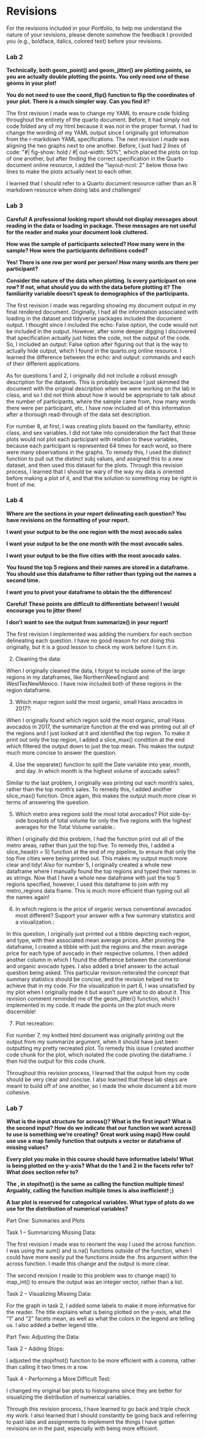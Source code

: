 
# Revisions 
For the revisions included in your Portfolio, to help me understand the nature
of your revisions, please denote somehow the feedback I provided you (e.g.,
boldface, italics, colored text) before your revisions.

### Lab 2
**Technically, both geom_point() and geom_jitter() are plotting points, so you are actually double plotting the points. You only need one of these geoms in your plot!**

**You do not need to use the coord_flip() function to flip the coordinates of your plot. There is a much simpler way. Can you find it?**

The first revision I made was to change my YAML to ensure code folding throughout the entirety of the quarto document. Before, it had simply not code folded any of my html because it was not in the proper format. I had to change the wording of my YAML output since I originally got information from the r-markdown YAML specifications. 
The next revision I made was aligning the two graphs next to one another. Before, I just had 2 lines of code: "#| fig-show: hold / #| out-width: 50%", which placed the plots on top of one another, but after finding the correct specification in the Quarto document online resource, I added the "layout-ncol: 2" below those two lines to make the plots actually next to each other.

I learned that I should refer to a Quarto document resource rather than an R markdown resource when doing labs and challenges! 

### Lab 3
**Careful! A professional looking report should not display messages about reading in the data or loading in package. These messages are not useful for the reader and make your document look cluttered.**

**How was the sample of participants selected? How many were in the sample? How were the participants definitions coded?**

**Yes! There is one row per word per person! How many words are there per participant?**

**Consider the nature of the data when plotting. Is every participant on one row? If not, what should you do with the data before plotting it? The familiarity variable doesn’t speak to demographics of the participants.**

The first revision I made was regarding showing my document output in my final rendered document. Originally, I had all the information associated with loading in the dataset and tidyverse packages included the document output. I thought since I included the echo: False option, the code would not be included in the output. However, after some deeper digging I discovered that specification actually just hides the code, not the output of the code. So, I included an output: False option after figuring out that is the way to actually hide output, which I found in the quarto.org online resource. I learned the difference between the echo: and output: commands and each of their different applications. 

As for questions 1 and 2, I originally did not include a robust enough description for the datasets. This is probably because I just skimmed the document with the original description when we were working on the lab in class, and so I did not think about how it would be appropriate to talk about the number of participants, where the sample came from, how many words there were per participant, etc. I have now included all of this information after a thorough read-through of the data set description. 

For number 8, at first, I was creating plots based on the familiarity, ethnic class, and sex variables. I did not take into consideration the fact that these plots would not plot each participant with relation to these variables, because each participant is represented 64 times for each word, so there were many observations in the graphs. To remedy this, I used the distinct function to pull out the distinct subj values, and assigned this to a new dataset, and then used this dataset for the plots. 
Through this revision process, I learned that I should be wary of the way my data is oriented before making a plot of it, and that the solution to something may be right in front of me.

### Lab 4
**Where are the sections in your report delineating each question? You have revisions on the formatting of your report.**

**I want your output to be the one region with the most avocado sales**

**I want your output to be the one month with the most avocado sales.**

**I want your output to be the five cities with the most avocado sales.**

**You found the top 5 regions and their names are stored in a dataframe. You should use this dataframe to filter rather than typing out the names a second time.**

**I want you to pivot your dataframe to obtain the the differences!**

**Careful! These points are difficult to differentiate between! I would encourage you to jitter them!**

**I don’t want to see the output from summarize() in your report!**

The first revision I implemented was adding the numbers for each section delineating each question. I have no good reason for not doing this originally, but it is a good lesson to check my work before I turn it in. 

2) Cleaning the data:

When I originally cleaned the data, I forgot to include some of the large regions in my dataframes, like NorthernNewEngland and WestTexNewMexico. I have now included both of these regions in the region dataframe. 

3) Which major region sold the most organic, small Hass avocados in 2017?:

When I originally found which region sold the most organic, small Hass avocados in 2017, the summarize function at the end was printing out all of the regions and I just looked at it and identified the top region. To make it print out only the top region, I added a slice_max() condition at the end which filtered the output down to just the top mean. This makes the output much more concise to answer the question. 

4) Use the separate() function to split the Date variable into year, month, and day. In which month is the highest volume of avocado sales?:

Similar to the last problem, I originally was printing out each month’s sales, rather than the top month’s sales. To remedy this, I added another slice_max() function. Once again, this makes the output much more clear in terms of answering the question. 

5) Which metro area regions sold the most total avocados? Plot side-by-side boxplots of total volume for only the five regions with the highest averages for the Total Volume variable.:

When I originally did this problem, I had the function print out all of the metro areas, rather than just the top five. To remedy this, I added a slice_head(n = 5) function at the end of my pipeline, to ensure that only the top five cities were being printed out. This makes my output much more clear and tidy!
Also for number 5, I originally created a whole new dataframe where I manually found the top regions and typed their names in as strings. Now that I have a whole new dataframe with just the top 5 regions specified, however, I used this dataframe to join with my metro_regions data frame. This is much more efficient than typing out all the names again!

6) In which regions is the price of organic versus conventional avocados most different? Support your answer with a few summary statistics and a visualization.:

In this question, I originally just printed out a tibble depicting each region, and type, with their associated mean average prices. After pivoting the dataframe, I created a tibble with just the regions and the mean average price for each type of avocado in their respective columns. I then added another column in which I found the difference between the conventional and organic avocado types. I also added a brief answer to the actual question being asked. This particular revision reiterated the concept that summary statistics should be concise, and the revision helped me to achieve that in my code. 
For the visualization in part 6, I was unsatisfied by my plot when I originally made it but wasn’t sure what to do about it. This revision comment reminded me of the geom_jitter() function, which I implemented in my code. It made the points on the plot much more discernible!

7) Plot recreation:

For number 7, my knitted html document was originally printing out the output from my summarize argument, when it should have just been outputting my pretty recreated plot. To remedy this issue I created another code chunk for the plot, which isolated the code pivoting the dataframe. I then hid the output for this code chunk. 

Throughout this revision process, I learned that the output from my code should be very clear and concise. I also learned that these lab steps are meant to build off of one another, so I made the whole document a bit more cohesive. 

### Lab 7
**What is the input structure for across()? What is the first input? What is the second input? How do we indicate that our function we want across() to use is something we’re creating?**
**Great work using map() How could use use a map family function that outputs a vector or dataframe of missing values?**

**Every plot you make in this course should have informative labels! What is being plotted on the y-axis? What do the 1 and 2 in the facets refer to? What does section refer to?** 

**The , in stopifnot() is the same as calling the function multiple times! Arguably, calling the function multiple times is also inefficient! ;)**

**A bar plot is reserved for categorical variables. What type of plots do we use for the distribution of numerical variables?**

Part One: Summaries and Plots

Task 1 – Summarizing Missing Data:

The first revision I made was to reorient the way I used the across function. I was using the sum() and is.na() functions outside of the function, when I could have more easily put the functions inside the .fns argument within the across function. I made this change and the output is more clear. 

The second revision I made to this problem was to change map() to map_int() to ensure the output was an integer vector, rather than a list. 

Task 2 – Visualizing Missing Data:

For the graph in task 2, I added some labels to make it more informative for the reader. The title explains what is being plotted on the y-axis, what the “1” and “2” facets mean, as well as what the colors in the legend are telling us. I also added a better legend title. 

Part Two: Adjusting the Data:

Task 2 – Adding Stops:

I adjusted the stopifnot() function to be more efficient with a comma, rather than calling it two times in a row. 

Task 4 - Performing a More Difficult Test:

I changed my original bar plots to histograms since they are better for visualizing the distribution of numerical variables. 

Through this revision process, I have learned to go back and triple check my work. I also learned that I should constantly be going back and referring to past labs and assignments to implement the things I have gotten revisions on in the past, especially with being more efficient.


